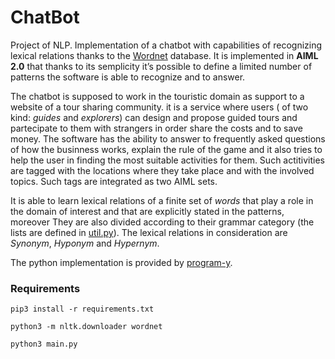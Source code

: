 # ChatBot

Project of NLP. Implementation of a chatbot with capabilities of recognizing lexical relations thanks to the [Wordnet](https://wordnet.princeton.edu/) database.
It is implemented in **AIML 2.0** that thanks to its semplicity it’s possible to define a limited number of patterns the software is able to recognize and to answer.
 
The chatbot is supposed to work in the touristic domain as support to a website of a tour sharing community. it is a service where users ( of two kind: *guides* and *explorers*) can design and propose guided tours and partecipate to them with strangers in order share the costs and to save money. The software has the ability to answer to frequently asked questions of how the businness works, explain the rule of the game and it also tries to help the user in finding the most suitable activities for them. Such actitivities are tagged with the locations where they take place and with the involved topics. Such tags are integrated as two AIML sets.

It is able to learn lexical relations of a finite set of *words* that play a role in the domain of interest and that are explicitly stated in  the patterns, moreover They are also divided according to their grammar category (the lists are defined in [util.py](utils.py)). The lexical relations in consideration are *Synonym*, *Hyponym* and *Hypernym*.


The python implementation is provided by [program-y](https://github.com/keiffster/program-y).

### Requirements
```
pip3 install -r requirements.txt
```

```
python3 -m nltk.downloader wordnet 
```

```
python3 main.py 
```
